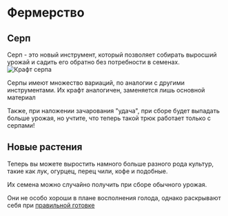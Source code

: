 # Фермерство

## Серп
Серп - это новый инструмент, который позволяет собирать выросший урожай и садить его обратно без потребности в семенах.
![Крафт серпа](https://i.imgur.com/P4JiROh.png)

Серпы имеют множество вариаций, по аналогии с другими инструментами. Их крафт аналогичен, заменяется лишь основной материал

Также, при наложении зачарования "удача", при сборе будет выпадать больше урожая, но учтите, что теперь такой трюк работает только с серпами!

## Новые растения 

Теперь вы можете выростить намного больше разного рода культур, такие как лук, огурцец, перец чили, кофе и подобные.

Их семена можно случайно получить при сборе обычного урожая.

Они не особо хороши в плане восполнения голода, однако раскрывают себя при [правильной готовке](/wiki/gameplay/culinary)
